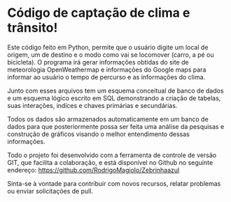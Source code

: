 # Código de captação de clima e trânsito!

  Este código feito em Python, permite que o usuário digite um local de origem, um de destino e o modo como vai se locomover (carro, a pé ou bicicleta). O programa irá gerar informações obtidas do site de meteorologia OpenWeathermap e informações do Google maps para informar ao usuário o tempo de percurso e as informações do clima.

  Junto com esses arquivos tem um esquema conceitual de banco de dados e um esquema lógico escrito em SQL demonstrando a criação de tabelas, suas interações, indíces e chaves primárias e secundárias.

  Todos os dados são armazenados automaticamente em um banco de dados para que posteriormente possa ser feita uma análise da pesquisas e construção de gráficos visando o melhor entendimento dessas informações.

  Todo o projeto foi desenvolvido com a ferramenta de controle de versão GIT, que facilita a colaboração, e está disponível no Github no seguinte endereço: https://github.com/RodrigoMagiolo/Zebrinhaazul

  Sinta-se à vontade para contribuir com novos recursos, relatar problemas ou enviar solicitações de pull.

  